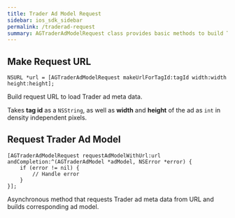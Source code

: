 ```yaml
---
title: Trader Ad Model Request
sidebar: ios_sdk_sidebar
permalink: /traderad-request
summary: AGTraderAdModelRequest class provides basic methods to build Trader ad request URL and to request ad model.
---
```


## Make Request URL

```
NSURL *url = [AGTraderAdModelRequest makeUrlForTagId:tagId width:width height:height];
```

Build request URL to load Trader ad meta data.

Takes **tag id** as a `NSString`, as well as **width** and **height** of the ad as `int` in density independent pixels.

## Request Trader Ad Model

```
[AGTraderAdModelRequest requestAdModelWithUrl:url andCompletion:^(AGTraderAdModel *adModel, NSError *error) {
    if (error != nil) {
        // Handle error
    }
}];
```

Asynchronous method that requests Trader ad meta data from URL and builds corresponding ad model.